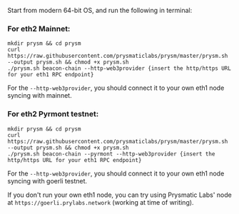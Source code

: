 Start from modern 64-bit OS, and run the following in terminal:

### For eth2 Mainnet:

```
mkdir prysm && cd prysm
curl https://raw.githubusercontent.com/prysmaticlabs/prysm/master/prysm.sh --output prysm.sh && chmod +x prysm.sh
./prysm.sh beacon-chain --http-web3provider {insert the http/https URL for your eth1 RPC endpoint}
```

For the `--http-web3provider`, you should connect it to your own eth1 node syncing with mainnet.

### For eth2 Pyrmont testnet:

```
mkdir prysm && cd prysm
curl https://raw.githubusercontent.com/prysmaticlabs/prysm/master/prysm.sh --output prysm.sh && chmod +x prysm.sh
./prysm.sh beacon-chain --pyrmont --http-web3provider {insert the http/https URL for your eth1 RPC endpoint}
```

For the `--http-web3provider`, you should connect it to your own eth1 node syncing with goerli testnet.

If you don't run your own eth1 node, you can try using Prysmatic Labs' node at `https://goerli.prylabs.network` (working at time of writing).
